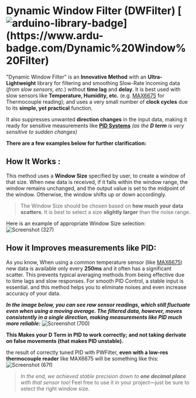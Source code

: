 # Dynamic Window Filter (DWFilter)  [![arduino-library-badge](https://www.ardu-badge.com/badge/Dynamic%20Window%20Filter.svg?)](https://www.ardu-badge.com/Dynamic%20Window%20Filter)

"Dynamic Window Filter" is an **Innovative Method** with an **Ultra-Lightweight** library for filtering and smoothing Slow-Rate incoming data (*from slow sensors, etc.*) without **time lag** and **delay**.
It is best used with slow sensors like **Temperature, Humidity, etc.** (e.g. <ins>MAX6675</ins> for Thermocouple reading); and uses a very small number of **clock cycles** due to its **simple, yet practical** function.

It also suppresses unwanted **direction changes** in the input data, making it ready for sensitive measurements like <ins>**PID Systems**</ins> *(as the **D term** is very sensitive to sudden changes)*

**There are a few examples below for further clarification:**


## How It Works :
This method uses a **Window Size** specified by user, to create a window of that size. When new data is received, if it falls within the window range, the window remains unchanged, and the output value is set to the midpoint of the window. Otherwise, the window shifts up or down accordingly.
> The Window Size should be chosen based on **how much your data scatters**. It is best to select a size **slightly larger** than the noise range.

Here is an example of appropriate Window Size selection:
![Screenshot (327)](https://github.com/user-attachments/assets/35326bae-d10e-4c69-9f86-7090400dcd15)

## How it Improves measurements like PID:
As you know, When using a common temperature sensor (like <ins>MAX6675</ins>) new data is available only every **250ms** and it often has a significant scatter. This prevents typical averaging methods from being effective due to time lags and slow responses.
For smooth PID Control, a stable input is essential. and this method helps you to eliminate noises and even increase accuracy of your data.

***In the image below, you can see raw sensor readings, which still fluctuate even when using a moving average. The filtered data, however, moves consistently in a single direction, making measurements like PID much more reliable:***
![Screenshot (700)](https://github.com/user-attachments/assets/7b8fa1b4-ed46-4338-a460-00bbd4ee7227)

**__This Makes your D Term in PID to work correctly; and not taking derivate on false movements (that makes PID unstable).__**

the result of correctly tuned PID with PWFilter, **even with a low-res thermocouple reader** like MAX6675 will be something like this:
![Screenshot (67f)](https://github.com/user-attachments/assets/03e7ab2d-6058-4120-9d7c-04bc3792c394)
> *In the end, we achieved stable precision down to **one decimal place** with that sensor too!* Feel free to use it in your project—just be sure to select the right window size.


